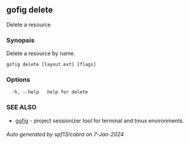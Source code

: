 ## gofig delete

Delete a resource

### Synopsis

Delete a resource by name.

```
gofig delete [layout.ext] [flags]
```

### Options

```
  -h, --help   help for delete
```

### SEE ALSO

* [gofig](gofig.md)	 - project sessionizer tool for terminal and tmux environments.

###### Auto generated by spf13/cobra on 7-Jan-2024
